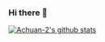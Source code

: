 ### Hi there 👋

<!--
**Achuan-2/Achuan-2** is a ✨ _special_ ✨ repository because its `README.md` (this file) appears on your GitHub profile.

Here are some ideas to get you started:

- 🔭 I’m currently working on ...
- 🌱 I’m currently learning ...
- 👯 I’m looking to collaborate on ...
- 🤔 I’m looking for help with ...
- 💬 Ask me about ...
- 📫 How to reach me: ...
- 😄 Pronouns: ...
- ⚡ Fun fact: ...
-->
[![Achuan-2's github stats](https://github-readme-stats.vercel.app/api?username=Achuan-2&show_icons=true&theme=vue)](https://github.com/anuraghazra/github-readme-stats)
